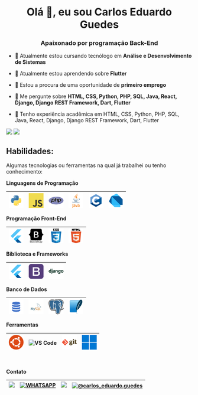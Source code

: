<h1 align="center">Olá 👋, eu sou Carlos Eduardo Guedes</h1>
<h3 align="center">Apaixonado por programação Back-End</h3>

- 🔭 Atualmente estou cursando tecnólogo em **Análise e Desenvolvimento de Sistemas**

- 🌱 Atualmente estou aprendendo sobre **Flutter**

- 🤝 Estou a procura de uma oportunidade de **primeiro emprego**

- 💬 Me pergunte sobre **HTML, CSS, Python, PHP, SQL, Java, React, Django, Django REST Framework, Dart, Flutter**

- 📄 Tenho experiência acadêmica em HTML, CSS, Python, PHP, SQL, Java, React, Django, Django REST Framework, Dart, Flutter

 <div>
    <a href='https://github.com/Carlos-Eduardo-Guedes-01'>
      <img height="180em" src="https://github-readme-stats.vercel.app/api?username=Carlos-Eduardo-Guedes-01&show_icons=true&theme=cobalt" /></a>
   <a href='https://github.com/Carlos-Eduardo-Guedes-01'>
      <img height="180em" src="https://github-readme-stats.vercel.app/api/top-langs/?username=Carlos-Eduardo-Guedes-01&layout=compact&langs_count=20&theme=cobalt" />
  </a>
</div>

  ## Habilidades:

  Algumas tecnologias ou ferramentas na qual já trabalhei ou tenho conhecimento:

  **Linguagens de Programação**

  <img title="Python" alt="Python" width="40px" src="https://raw.githubusercontent.com/github/explore/master/topics/python/python.png" />|<img alt="JS" title="JavaScript" width="40px" src="https://raw.githubusercontent.com/github/explore/master/topics/javascript/javascript.png">|<img alt="PHP" title="PHP" width="40px" src="https://raw.githubusercontent.com/github/explore/main/topics/php/php.png">|<img title="JAVA" alt="Java" width="40px" src="https://raw.githubusercontent.com/github/explore/main/topics/java/java.png">|<img title="C" alt="C" width="40px" src="https://raw.githubusercontent.com/github/explore/master/topics/c/c.png">|<img title="Dart" alt="Dart" width="40px" src="https://raw.githubusercontent.com/github/explore/master/topics/dart/dart.png">
  |--|--|--|--|--|--|

  **Programação Front-End**
  
 <img title="Flutter" alt="Flutter" width="40px" src="https://raw.githubusercontent.com/github/explore/master/topics/flutter/flutter.png">| <a href="https://getbootstrap.com" target="_blank" rel="noreferrer"> <img src="https://raw.githubusercontent.com/devicons/devicon/master/icons/bootstrap/bootstrap-plain-wordmark.svg" alt="bootstrap" width="40" height="40"/> </a>|<a href="https://www.w3schools.com/css/" target="_blank" rel="noreferrer"> <img src="https://raw.githubusercontent.com/devicons/devicon/master/icons/css3/css3-original-wordmark.svg" alt="css3" width="40" height="40"/> </a>|<a href="https://www.w3.org/html/" target="_blank" rel="noreferrer"> <img src="https://raw.githubusercontent.com/devicons/devicon/master/icons/html5/html5-original-wordmark.svg" alt="html5" width="40" height="40"/> </a>
|--|--|--|--|
    
  **Biblioteca e Frameworks**

  <img title="Flutter" alt="Flutter" width="40px" src="https://raw.githubusercontent.com/github/explore/master/topics/flutter/flutter.png">|<img title="Bootstrap" alt="Bootstrap" width="40px" src="https://raw.githubusercontent.com/github/explore/master/topics/bootstrap/bootstrap.png">|<img title="Django" alt="Django" width="40px" src="https://raw.githubusercontent.com/github/explore/master/topics/django/django.png">
  |--|--|--|


  **Banco de Dados**

  <img title="SQL" alt="SQL" width="40px" src="https://raw.githubusercontent.com/github/explore/master/topics/sql/sql.png">|<img title="MySQL" alt="MySQL" width="40px" src="https://raw.githubusercontent.com/github/explore/master/topics/mysql/mysql.png">|<img title="PostgreSQL" alt="PostgreSQL" width="40px" src="https://raw.githubusercontent.com/github/explore/master/topics/postgresql/postgresql.png">|<img title="SQLite" alt="SQLite" width="40px" src="https://raw.githubusercontent.com/github/explore/master/topics/sqlite/sqlite.png"> <br>
  |--|--|--|--|

  **Ferramentas**

  <img title="Ubuntu" alt="Ubuntu" width="40px" src="https://raw.githubusercontent.com/github/explore/master/topics/ubuntu/ubuntu.png">|<img title="VS Code" alt="VS Code" width="40px" src="https://img.icons8.com/fluent/48/000000/visual-studio-code-2019.png">|<img title="git" alt="git" width="40px" src="https://raw.githubusercontent.com/github/explore/master/topics/git/git.png">|<img title="Windows" alt="Windows" width="40px" src="https://raw.githubusercontent.com/github/explore/master/topics/windows/windows.png">
  |--|--|--|--|
  <br>

  **Contato**

<a href="https://www.linkedin.com/in/carlos-eduardo-guedes-562573187"><img src="https://cdn2.iconfinder.com/data/icons/social-media-2285/512/1_Linkedin_unofficial_colored_svg-128.png" width="40"></a>|[![WHATSAPP](https://img.shields.io/badge/WhatsApp-25D366?style=for-the-badge&logo=whatsapp&logoColor=white)]( https://wa.me/89999244419)|<a href="mailto:carloseduardoguedes89981456761@gmail.com"><img src="https://img.shields.io/badge/Gmail-D14836?style=for-the-badge&logo=gmail&logoColor=white" width="100">|<a href="https://instagram.com/carlos_eduardo.guedes" target="blank"><img align="center" src="https://raw.githubusercontent.com/rahuldkjain/github-profile-readme-generator/master/src/images/icons/Social/instagram.svg" alt="@carlos_eduardo.guedes" height="30" width="40" /></a>
|--|--|--|--|
